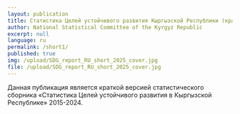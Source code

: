```yaml
---
layout: publication
title: Статистика Целей устойчивого развития Кыргызской Республики (краткая версия)
author: National Statistical Committee of the Kyrgyz Republic
excerpt: null
language: ru
permalink: /short1/
published: true
img: /upload/SDG_report_RU_short_2025_cover.jpg
file: /upload/SDG_report_RU_short_2025_cover.jpg
---
```


Данная публикация является краткой версией статистического сборника «Статистика Целей устойчивого развития в Кыргызской Республике» 2015-2024.
